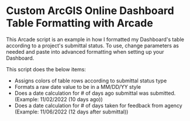 # Custom ArcGIS Online Dashboard Table Formatting with Arcade



This Arcade script is an example in how I formatted my Dashboard's table according to a project's submittal status.
To use, change parameters as needed and paste into advanced formatting when setting up your Dashboard.

This script does the below items:
  - Assigns colors of table rows according to submittal status type
  - Formats a raw date value to be in a MM/DD/YY style
  - Does a date calculation for # of days ago submittal was submitted. (Example: 11/02/2022 (10 days ago))
  - Does a date calculation for # of days taken for feedback from agency (Example: 11/06/2022 (12 days after submittal))
